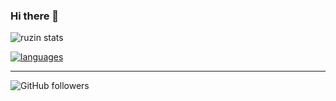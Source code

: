 ### Hi there 👋

![ruzin stats](https://github-readme-stats.vercel.app/api?username=ruzin&show_icons=true&include_all_commits=true&count_private=true&title_color=4fb4d8&icon_color=ef7c2a&text_color=848794&bg_color=1c1d21)

[![languages](https://github-readme-stats.vercel.app/api/top-langs/?username=ruzin&layout=compact&title_color=4fb4d8&icon_color=ef7c2a&text_color=848794&bg_color=1c1d21)](https://github.com/ruzin/github-readme-stats)

---

![GitHub followers](https://img.shields.io/github/followers/ruzin?logo=GitHub&logoColor=ef7c2a)

<!--
**ruzin/ruzin** is a ✨ _special_ ✨ repository because its `README.md` (this file) appears on your GitHub profile.

Here are some ideas to get you started:

- 🔭 I’m currently working on ...
- 🌱 I’m currently learning ...
- 👯 I’m looking to collaborate on ...
- 🤔 I’m looking for help with ...
- 💬 Ask me about ...
- 📫 How to reach me: ...
- 😄 Pronouns: ...
- ⚡ Fun fact: ...
-->
